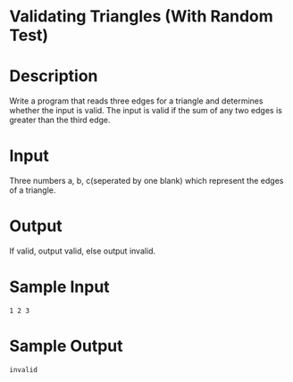 # Validating Triangles (With Random Test)

# Description

Write a program that reads three edges for a triangle and determines whether the input is valid.
The input is valid if the sum of any two edges is greater than the third edge.

# Input

Three numbers a, b, c(seperated by one blank) which represent the edges of a triangle.
 
# Output

If valid, output valid, else output invalid.
 
# Sample Input

```
1 2 3
```

# Sample Output

```
invalid

```
